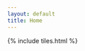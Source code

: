 ```yaml
---
layout: default
title: Home
---
```


<!--<header>
<p>a Collection of open source extensions for your MicroProfile projects</p>
</header>-->

{% include tiles.html %}
